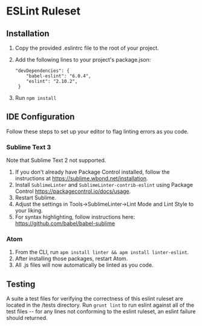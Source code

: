 # ESLint Ruleset

## Installation

1. Copy the provided .eslintrc file to the root of your project.
1. Add the following lines to your project's package.json:

       "devDependencies": {
           "babel-eslint": "6.0.4",
           "eslint": "2.10.2",
        }

1. Run `npm install`

## IDE Configuration

Follow these steps to set up your editor to flag linting errors as you code.

### Sublime Text 3

Note that Sublime Text 2 not supported.

1. If you don't already have Package Control installed, follow the instructions at https://sublime.wbond.net/installation.
1. Install `SublimeLinter` and `SublimeLinter-contrib-eslint` using Package Control https://packagecontrol.io/docs/usage.
1. Restart Sublime.
1. Adjust the settings in Tools->SublimeLinter->Lint Mode and Lint Style to your liking.
1. For syntax highlighting, follow instructions here: https://github.com/babel/babel-sublime

### Atom

1. From the CLI, run `apm install linter && apm install linter-eslint`.
1. After installing those packages, restart Atom.
1. All .js files will now automatically be linted as you code.

## Testing

A suite a test files for verifying the correctness of this eslint ruleset are located in the /tests directory. Run `grunt lint` to run eslint against all of the test files -- for any lines not conforming to the eslint ruleset, an eslint failure should returned.
